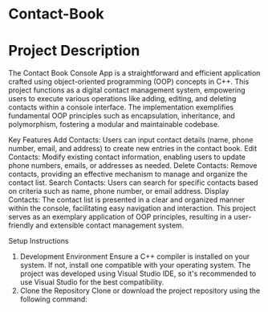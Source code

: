 # Contact-Book

# Project Description
The Contact Book Console App is a straightforward and efficient application crafted using object-oriented programming (OOP) concepts in C++. This project functions as a digital contact management system, empowering users to execute various operations like adding, editing, and deleting contacts within a console interface. The implementation exemplifies fundamental OOP principles such as encapsulation, inheritance, and polymorphism, fostering a modular and maintainable codebase.

Key Features
Add Contacts: Users can input contact details (name, phone number, email, and address) to create new entries in the contact book.
Edit Contacts: Modify existing contact information, enabling users to update phone numbers, emails, or addresses as needed.
Delete Contacts: Remove contacts, providing an effective mechanism to manage and organize the contact list.
Search Contacts: Users can search for specific contacts based on criteria such as name, phone number, or email address.
Display Contacts: The contact list is presented in a clear and organized manner within the console, facilitating easy navigation and interaction.
This project serves as an exemplary application of OOP principles, resulting in a user-friendly and extensible contact management system.

Setup Instructions
1. Development Environment
Ensure a C++ compiler is installed on your system. If not, install one compatible with your operating system.
The project was developed using Visual Studio IDE, so it's recommended to use Visual Studio for the best compatibility.
2. Clone the Repository
Clone or download the project repository using the following command:
